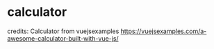 # calculator



credits:
Calculator from vuejsexamples
https://vuejsexamples.com/a-awesome-calculator-built-with-vue-js/ 
